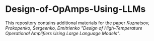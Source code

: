 # Design-of-OpAmps-Using-LLMs

This repository contains additional materials for the paper *Kuznetsov, Prokopenko, Sergeenko, Dmitrienko "Design of High-Temperature Operational Amplifiers Using Large Language Models"*.
